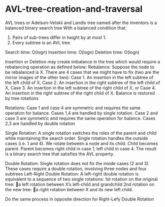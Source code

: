 # AVL-tree-creation-and-traversal
AVL trees or Adelson-Velskii and Landis tree named after the inventors is a balanced binary search tree With a balanced condition that:
1. Pairs of sub-trees differ in height by at most 1.
2. Every subtree is an AVL tree

Search time: O(logn)
Insertion time: O(logn) 
Deletion time: O(logn) 

Insertion or Deletion may create imbalance in the tree which would require a rebalancing operation as defined below:
Rebalance: Suppose the node to be rebalanced is X. There are 4 cases that we might have to fix (two are the mirror images of the other two):
		Case 1. An insertion in the left subtree of the left child of X,
		Case 2. An insertion in the right subtree of the left child of X,
		Case 3. An insertion in the left subtree of the right child of X, or
		Case 4. An insertion in the right subtree of the right child of X.
			Balance is restored by tree rotations

Rotations:
		Case 1 and case 4 are symmetric and requires the same operation for balance. 
		Cases 1,4 are handled by single rotation.
		Case 2 and case 3 are symmetric and requires the same operation for balance.
		Cases 2,3 are handled by double rotation

Single Rotation:
	A single rotation switches the roles of the parent and child while maintaining the search order.
	Single rotation handles the outside cases (i.e. 1 and 4).
	We rotate between a node and its child. 
	Child becomes parent. Parent becomes right child in case 1, left child in case 4.
	The result is a binary search tree that satisfies the AVL property.

Double Rotation:
	Single rotation does not fix the inside cases (2 and 3). 
	These cases require a double rotation, involving three nodes and four subtrees
Left-Right Double Rotation:
		A left-right double rotation is equivalent to a sequence of two single rotations: 
	1st rotation on the original tree:
	 a left rotation between X’s left-child and grandchild
	 2nd rotation on the new tree: 
	 a right rotation between X and its new left child. 

Do the same process in opposite direction for Right-Lefy Double Rotation